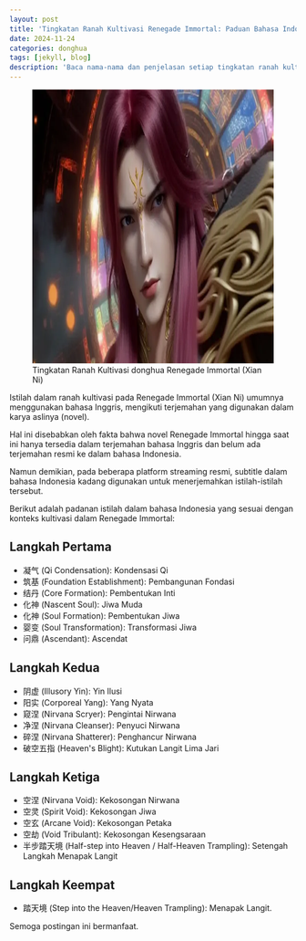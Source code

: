 ```yaml
---
layout: post
title: 'Tingkatan Ranah Kultivasi Renegade Immortal: Paduan Bahasa Indonesia'
date: 2024-11-24
categories: donghua
tags: [jekyll, blog]
description: 'Baca nama-nama dan penjelasan setiap tingkatan ranah kultivasi Renegade Immortal'
---
```


<figure>
  <img alt="Tingkatan Ranah Kultivasi donghua Renegade Immortal (Xian Ni)" height="480" loading="lazy" src="img/ancient-god-wang-lin.webp" width="1024">
  <figcaption>Tingkatan Ranah Kultivasi donghua Renegade Immortal (Xian Ni)</figcaption>
</figure>

Istilah dalam ranah kultivasi pada Renegade Immortal (Xian Ni) umumnya menggunakan bahasa Inggris, mengikuti terjemahan yang digunakan dalam karya aslinya (novel).  

Hal ini disebabkan oleh fakta bahwa novel Renegade Immortal hingga saat ini hanya tersedia dalam terjemahan bahasa Inggris dan belum ada terjemahan resmi ke dalam bahasa Indonesia.  

Namun demikian, pada beberapa platform streaming resmi, subtitle dalam bahasa Indonesia kadang digunakan untuk menerjemahkan istilah-istilah tersebut.  

Berikut adalah padanan istilah dalam bahasa Indonesia yang sesuai dengan konteks kultivasi dalam Renegade Immortal:

## Langkah Pertama
* 凝气 (Qi Condensation): Kondensasi Qi
* 筑基 (Foundation Establishment): Pembangunan Fondasi
* 结丹 (Core Formation): Pembentukan Inti
* 化神 (Nascent Soul): Jiwa Muda
* 化神 (Soul Formation): Pembentukan Jiwa
* 婴变 (Soul Transformation): Transformasi Jiwa
* 问鼎 (Ascendant): Ascendat

## Langkah Kedua
* 阴虚 (Illusory Yin): Yin Ilusi
* 阳实 (Corporeal Yang): Yang Nyata
* 窥涅 (Nirvana Scryer): Pengintai Nirwana
* 净涅 (Nirvana Cleanser): Penyuci Nirwana
* 碎涅 (Nirvana Shatterer): Penghancur Nirwana
* 破空五指 (Heaven's Blight): Kutukan Langit Lima Jari

## Langkah Ketiga
* 空涅 (Nirvana Void): Kekosongan Nirwana
* 空灵 (Spirit Void): Kekosongan Jiwa
* 空玄 (Arcane Void): Kekosongan Petaka
* 空劫 (Void Tribulant): Kekosongan Kesengsaraan
* 半步踏天境 (Half-step into Heaven / Half-Heaven Trampling): Setengah Langkah Menapak Langit

## Langkah Keempat
* 踏天境 (Step into the Heaven/Heaven Trampling): Menapak Langit.

Semoga postingan ini bermanfaat.